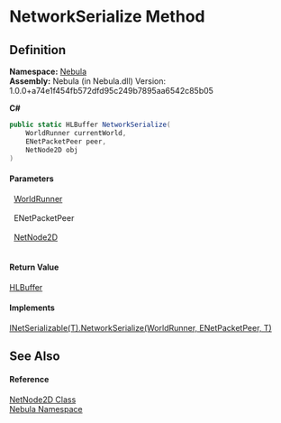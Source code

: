 # NetworkSerialize Method




## Definition
**Namespace:** <a href="N_Nebula">Nebula</a>  
**Assembly:** Nebula (in Nebula.dll) Version: 1.0.0+a74e1f454fb572dfd95c249b7895aa6542c85b05

**C#**
``` C#
public static HLBuffer NetworkSerialize(
	WorldRunner currentWorld,
	ENetPacketPeer peer,
	NetNode2D obj
)
```



#### Parameters
<dl><dt>  <a href="T_Nebula_WorldRunner">WorldRunner</a></dt><dd> </dd><dt>  ENetPacketPeer</dt><dd> </dd><dt>  <a href="T_Nebula_NetNode2D">NetNode2D</a></dt><dd> </dd></dl>

#### Return Value
<a href="T_Nebula_Serialization_HLBuffer">HLBuffer</a>

#### Implements
<a href="M_Nebula_Serialization_INetSerializable_1_NetworkSerialize">INetSerializable(T).NetworkSerialize(WorldRunner, ENetPacketPeer, T)</a>  


## See Also


#### Reference
<a href="T_Nebula_NetNode2D">NetNode2D Class</a>  
<a href="N_Nebula">Nebula Namespace</a>  
